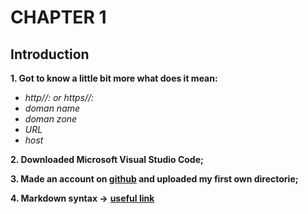 # CHAPTER 1 

## Introduction 

**1. Got to know a little bit more what does it mean:**
+ *http//: or https//:*
+ *doman name*
+ *doman zone*
+ *URL*
+ *host*

**2. Downloaded Microsoft Visual Studio Code;**

**3. Made an account on [github](https://github.com/kopakonan) and uploaded my first own directorie;**

**4. Markdown syntax ->**
**[useful link](https://learnxinyminutes.com/docs/ru-ru/markdown-ru/#horizontal-rule)**

